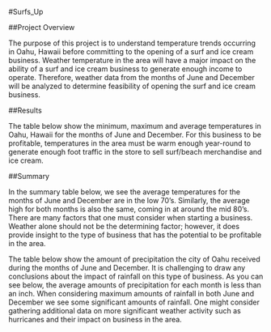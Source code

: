 #Surfs_Up

##Project Overview

The purpose of this project is to understand temperature trends occurring in Oahu, Hawaii before committing to the opening of a surf and ice cream business. Weather temperature in the area will have a major impact on the ability of a surf and ice cream business to generate enough income to operate.
Therefore, weather data from the months of June and December will be analyzed to determine feasibility of opening the surf and ice cream business. 

##Results

The table below show the minimum, maximum and average temperatures in Oahu, Hawaii for the months of June and December.
For this business to be profitable, temperatures in the area must be warm enough year-round to generate enough foot traffic in the store to sell surf/beach merchandise and ice cream. 

##Summary

In the summary table below, we see the average temperatures for the months of June and December are in the low 70’s. Similarly, the average high for both months is also the same, coming in at around the mid 80’s. There are many factors that one must consider when starting a business. Weather alone should not be the determining factor; however, it does provide insight to the type of business that has the potential to be profitable in the area. 

 


The table below show the amount of precipitation the city of Oahu received during the months of June and December. It is challenging to draw any conclusions about the impact of rainfall on this type of business. As you can see below, the average amounts of precipitation for each month is less than an inch. When considering maximum amounts of rainfall in both June and December we see some significant amounts of rainfall. One might consider gathering additional data on more significant weather activity such as hurricanes and their impact on business in the area.